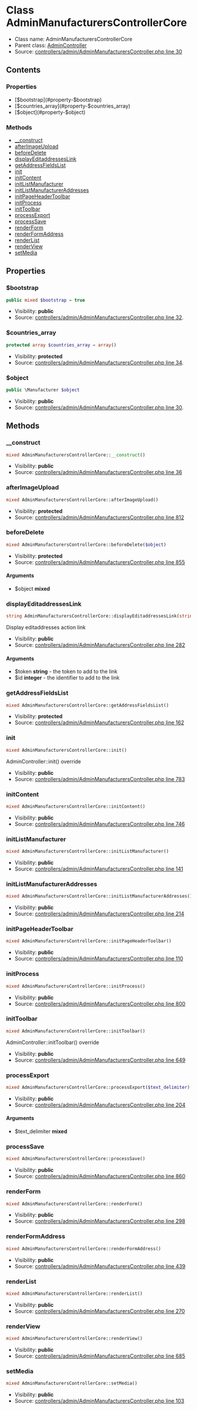 Class AdminManufacturersControllerCore
=====================





* Class name: AdminManufacturersControllerCore
* Parent class: [AdminController](class.AdminControllerCore.md)
* Source: [controllers/admin/AdminManufacturersController.php line 30](https://github.com/PrestaShop/PrestaShop/blob/1.6.1.1/controllers/admin/AdminManufacturersController.php#L30)


Contents
--------


### Properties

* [$bootstrap](#property-$bootstrap)
* [$countries_array](#property-$countries_array)
* [$object](#property-$object)

### Methods

* [__construct](#method-__construct)
* [afterImageUpload](#method-afterImageUpload)
* [beforeDelete](#method-beforeDelete)
* [displayEditaddressesLink](#method-displayEditaddressesLink)
* [getAddressFieldsList](#method-getAddressFieldsList)
* [init](#method-init)
* [initContent](#method-initContent)
* [initListManufacturer](#method-initListManufacturer)
* [initListManufacturerAddresses](#method-initListManufacturerAddresses)
* [initPageHeaderToolbar](#method-initPageHeaderToolbar)
* [initProcess](#method-initProcess)
* [initToolbar](#method-initToolbar)
* [processExport](#method-processExport)
* [processSave](#method-processSave)
* [renderForm](#method-renderForm)
* [renderFormAddress](#method-renderFormAddress)
* [renderList](#method-renderList)
* [renderView](#method-renderView)
* [setMedia](#method-setMedia)




Properties
----------


### <a name="property-$bootstrap"></a>$bootstrap

```php
public mixed $bootstrap = true
```





* Visibility: **public**
* Source: [controllers/admin/AdminManufacturersController.php line 32](https://github.com/PrestaShop/PrestaShop/blob/1.6.1.1/controllers/admin/AdminManufacturersController.php#L32).


### <a name="property-$countries_array"></a>$countries_array

```php
protected array $countries_array = array()
```





* Visibility: **protected**
* Source: [controllers/admin/AdminManufacturersController.php line 34](https://github.com/PrestaShop/PrestaShop/blob/1.6.1.1/controllers/admin/AdminManufacturersController.php#L34).


### <a name="property-$object"></a>$object

```php
public \Manufacturer $object
```





* Visibility: **public**
* Source: [controllers/admin/AdminManufacturersController.php line 30](https://github.com/PrestaShop/PrestaShop/blob/1.6.1.1/controllers/admin/AdminManufacturersController.php#L30).


Methods
-------


### <a name="method-__construct"></a>__construct

```php
mixed AdminManufacturersControllerCore::__construct()
```





* Visibility: **public**
* Source: [controllers/admin/AdminManufacturersController.php line 36](https://github.com/PrestaShop/PrestaShop/blob/1.6.1.1/controllers/admin/AdminManufacturersController.php#L36)




### <a name="method-afterImageUpload"></a>afterImageUpload

```php
mixed AdminManufacturersControllerCore::afterImageUpload()
```





* Visibility: **protected**
* Source: [controllers/admin/AdminManufacturersController.php line 812](https://github.com/PrestaShop/PrestaShop/blob/1.6.1.1/controllers/admin/AdminManufacturersController.php#L812)




### <a name="method-beforeDelete"></a>beforeDelete

```php
mixed AdminManufacturersControllerCore::beforeDelete($object)
```





* Visibility: **protected**
* Source: [controllers/admin/AdminManufacturersController.php line 855](https://github.com/PrestaShop/PrestaShop/blob/1.6.1.1/controllers/admin/AdminManufacturersController.php#L855)


#### Arguments
* $object **mixed**



### <a name="method-displayEditaddressesLink"></a>displayEditaddressesLink

```php
string AdminManufacturersControllerCore::displayEditaddressesLink(string $token, integer $id)
```

Display editaddresses action link



* Visibility: **public**
* Source: [controllers/admin/AdminManufacturersController.php line 282](https://github.com/PrestaShop/PrestaShop/blob/1.6.1.1/controllers/admin/AdminManufacturersController.php#L282)


#### Arguments
* $token **string** - the token to add to the link
* $id **integer** - the identifier to add to the link



### <a name="method-getAddressFieldsList"></a>getAddressFieldsList

```php
mixed AdminManufacturersControllerCore::getAddressFieldsList()
```





* Visibility: **protected**
* Source: [controllers/admin/AdminManufacturersController.php line 162](https://github.com/PrestaShop/PrestaShop/blob/1.6.1.1/controllers/admin/AdminManufacturersController.php#L162)




### <a name="method-init"></a>init

```php
mixed AdminManufacturersControllerCore::init()
```

AdminController::init() override



* Visibility: **public**
* Source: [controllers/admin/AdminManufacturersController.php line 783](https://github.com/PrestaShop/PrestaShop/blob/1.6.1.1/controllers/admin/AdminManufacturersController.php#L783)




### <a name="method-initContent"></a>initContent

```php
mixed AdminManufacturersControllerCore::initContent()
```





* Visibility: **public**
* Source: [controllers/admin/AdminManufacturersController.php line 746](https://github.com/PrestaShop/PrestaShop/blob/1.6.1.1/controllers/admin/AdminManufacturersController.php#L746)




### <a name="method-initListManufacturer"></a>initListManufacturer

```php
mixed AdminManufacturersControllerCore::initListManufacturer()
```





* Visibility: **public**
* Source: [controllers/admin/AdminManufacturersController.php line 141](https://github.com/PrestaShop/PrestaShop/blob/1.6.1.1/controllers/admin/AdminManufacturersController.php#L141)




### <a name="method-initListManufacturerAddresses"></a>initListManufacturerAddresses

```php
mixed AdminManufacturersControllerCore::initListManufacturerAddresses()
```





* Visibility: **public**
* Source: [controllers/admin/AdminManufacturersController.php line 214](https://github.com/PrestaShop/PrestaShop/blob/1.6.1.1/controllers/admin/AdminManufacturersController.php#L214)




### <a name="method-initPageHeaderToolbar"></a>initPageHeaderToolbar

```php
mixed AdminManufacturersControllerCore::initPageHeaderToolbar()
```





* Visibility: **public**
* Source: [controllers/admin/AdminManufacturersController.php line 110](https://github.com/PrestaShop/PrestaShop/blob/1.6.1.1/controllers/admin/AdminManufacturersController.php#L110)




### <a name="method-initProcess"></a>initProcess

```php
mixed AdminManufacturersControllerCore::initProcess()
```





* Visibility: **public**
* Source: [controllers/admin/AdminManufacturersController.php line 800](https://github.com/PrestaShop/PrestaShop/blob/1.6.1.1/controllers/admin/AdminManufacturersController.php#L800)




### <a name="method-initToolbar"></a>initToolbar

```php
mixed AdminManufacturersControllerCore::initToolbar()
```

AdminController::initToolbar() override



* Visibility: **public**
* Source: [controllers/admin/AdminManufacturersController.php line 649](https://github.com/PrestaShop/PrestaShop/blob/1.6.1.1/controllers/admin/AdminManufacturersController.php#L649)




### <a name="method-processExport"></a>processExport

```php
mixed AdminManufacturersControllerCore::processExport($text_delimiter)
```





* Visibility: **public**
* Source: [controllers/admin/AdminManufacturersController.php line 204](https://github.com/PrestaShop/PrestaShop/blob/1.6.1.1/controllers/admin/AdminManufacturersController.php#L204)


#### Arguments
* $text_delimiter **mixed**



### <a name="method-processSave"></a>processSave

```php
mixed AdminManufacturersControllerCore::processSave()
```





* Visibility: **public**
* Source: [controllers/admin/AdminManufacturersController.php line 860](https://github.com/PrestaShop/PrestaShop/blob/1.6.1.1/controllers/admin/AdminManufacturersController.php#L860)




### <a name="method-renderForm"></a>renderForm

```php
mixed AdminManufacturersControllerCore::renderForm()
```





* Visibility: **public**
* Source: [controllers/admin/AdminManufacturersController.php line 298](https://github.com/PrestaShop/PrestaShop/blob/1.6.1.1/controllers/admin/AdminManufacturersController.php#L298)




### <a name="method-renderFormAddress"></a>renderFormAddress

```php
mixed AdminManufacturersControllerCore::renderFormAddress()
```





* Visibility: **public**
* Source: [controllers/admin/AdminManufacturersController.php line 439](https://github.com/PrestaShop/PrestaShop/blob/1.6.1.1/controllers/admin/AdminManufacturersController.php#L439)




### <a name="method-renderList"></a>renderList

```php
mixed AdminManufacturersControllerCore::renderList()
```





* Visibility: **public**
* Source: [controllers/admin/AdminManufacturersController.php line 270](https://github.com/PrestaShop/PrestaShop/blob/1.6.1.1/controllers/admin/AdminManufacturersController.php#L270)




### <a name="method-renderView"></a>renderView

```php
mixed AdminManufacturersControllerCore::renderView()
```





* Visibility: **public**
* Source: [controllers/admin/AdminManufacturersController.php line 685](https://github.com/PrestaShop/PrestaShop/blob/1.6.1.1/controllers/admin/AdminManufacturersController.php#L685)




### <a name="method-setMedia"></a>setMedia

```php
mixed AdminManufacturersControllerCore::setMedia()
```





* Visibility: **public**
* Source: [controllers/admin/AdminManufacturersController.php line 103](https://github.com/PrestaShop/PrestaShop/blob/1.6.1.1/controllers/admin/AdminManufacturersController.php#L103)



